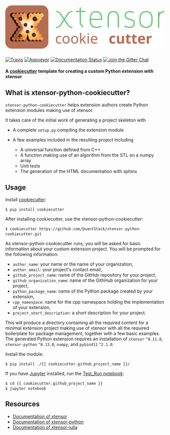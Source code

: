 # ![xtensor-cookiecutter](xtensor-cookiecutter.svg)

[![Travis](https://travis-ci.org/QuantStack/xtensor-python-cookiecutter.svg?branch=master)](https://travis-ci.org/QuantStack/xtensor-python-cookiecutter)
[![Appveyor](https://ci.appveyor.com/api/projects/status/ek0yq62h61r1pwbj?svg=true)](https://ci.appveyor.com/project/QuantStack/xtensor-python-cookiecutter)
[![Documentation Status](https://readthedocs.org/projects/xtensor/badge/?version=latest)](https://xtensor.readthedocs.io/en/latest/?badge=latest)
[![Join the Gitter Chat](https://badges.gitter.im/Join%20Chat.svg)](https://gitter.im/QuantStack/Lobby?utm_source=badge&utm_medium=badge&utm_campaign=pr-badge&utm_content=badge)

#### A [cookiecutter](https://github.com/audreyr/cookiecutter) template for creating a custom Python extension with xtensor

## What is xtensor-python-cookiecutter?

`xtensor-python-cookiecutter` helps extension authors create Python extension modules making use of xtensor.

It takes care of the initial work of generating a project skeleton with

- A complete `setup.py` compiling the extension module
- A few examples included in the resulting project including

    - A universal function defined from C++
    - A function making use of an algorithm from the STL on a numpy array
    - Unit tests
    - The generation of the HTML documentation with sphinx

## Usage

Install [cookiecutter](https://github.com/audreyr/cookiecutter):

    $ pip install cookiecutter

After installing cookiecutter, use the xtensor-python-cookiecutter:

    $ cookiecutter https://github.com/QuantStack/xtensor-python-cookiecutter.git

As xtensor-python-cookiecutter runs, you will be asked for basic information about
your custom extension project. You will be prompted for the following
information:

- `author_name`: your name or the name of your organization,
- `author_email`: your project's contact email,
- `github_project_name`: name of the GitHub repository for your project,
- `github_organization_name`: name of the GithHub organization for your project,
- `python_package_name`: name of the Python package created by your extension,
- `cpp_namespace`: name for the cpp namespace holding the implementation of your extension,
- `project_short_description`: a short description for your project.
  
This will produce a directory containing all the required content for a minimal extension
project making use of xtensor with all the required boilerplate for package management,
together with a few basic examples. The generated Python extension requires an installation
of  `xtensor` `^0.11.0`, `xtensor-python` `^0.13.0`, `numpy`, and `pybind11` `^2.1.0`.

Install the module:

    $ pip install ./{{ cookiecutter.github_project_name }}/


If you have [Jupyter](jupyter.org) installed, run the [Test_Run notebook](http://nbviewer.jupyter.org/github/QuantStack/xtensor-python-cookiecutter/blob/master/Test_Run.ipynb):

    $ cd {{ cookiecutter.github_project_name }}
    $ jupyter notebook

## Resources

- [Documentation of xtensor](https://xtensor.readthedocs.io/en/latest/)
- [Documentation of xtensor-python](https://xtensor-pyhton.readthedocs.io/en/latest/)
- [Documentation of xtensor-julia](https://xtensor-julia.readthedocs.io/en/latest/)
